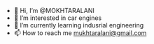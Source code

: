 - 👋 Hi, I’m @MOKHTARALANI
- 👀 I’m interested in car engines
- 🌱 I’m currently learning indusrial engineering
- 📫 How to reach me mukhtaralani@gmail.com

<!---
MOKHTARALANI/MOKHTARALANI is a ✨ special ✨ repository because its `README.md` (this file) appears on your GitHub profile.
You can click the Preview link to take a look at your changes.
--->
